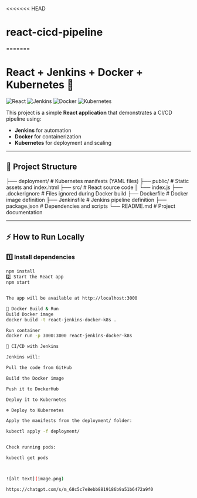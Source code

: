 <<<<<<< HEAD
# react-cicd-pipeline
=======
# React + Jenkins + Docker + Kubernetes 🚀

![React](https://img.shields.io/badge/Frontend-React-blue)
![Jenkins](https://img.shields.io/badge/CI%2FCD-Jenkins-red)
![Docker](https://img.shields.io/badge/Container-Docker-blue)
![Kubernetes](https://img.shields.io/badge/Orchestration-Kubernetes-326ce5)


This project is a simple **React application** that demonstrates a CI/CD pipeline using:
- **Jenkins** for automation
- **Docker** for containerization
- **Kubernetes** for deployment and scaling

---

## 📂 Project Structure

├── deployment/ # Kubernetes manifests (YAML files)
├── public/ # Static assets and index.html
├── src/ # React source code
│ └── index.js
├── .dockerignore # Files ignored during Docker build
├── Dockerfile # Docker image definition
├── Jenkinsfile # Jenkins pipeline definition
├── package.json # Dependencies and scripts
└── README.md # Project documentation


---

## ⚡ How to Run Locally

### 1️⃣ Install dependencies
```bash
npm install
2️⃣ Start the React app
npm start


The app will be available at http://localhost:3000

🐳 Docker Build & Run
Build Docker image
docker build -t react-jenkins-docker-k8s .

Run container
docker run -p 3000:3000 react-jenkins-docker-k8s

🔄 CI/CD with Jenkins

Jenkins will:

Pull the code from GitHub

Build the Docker image

Push it to DockerHub

Deploy it to Kubernetes

☸️ Deploy to Kubernetes

Apply the manifests from the deployment/ folder:

kubectl apply -f deployment/


Check running pods:

kubectl get pods



![alt text](image.png)

https://chatgpt.com/s/m_68c5c7e8ebb8819186b9a51b6472a9f0
